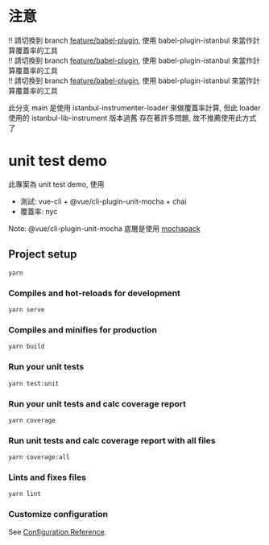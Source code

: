 # 注意
!! 請切換到 branch [feature/babel-plugin](https://github.com/laidasan/vue-cli_unit_js_ts_vue_demo/tree/feature/babel-plugin), 使用 babel-plugin-istanbul 來當作計算覆蓋率的工具  
!! 請切換到 branch [feature/babel-plugin](https://github.com/laidasan/vue-cli_unit_js_ts_vue_demo/tree/feature/babel-plugin), 使用 babel-plugin-istanbul 來當作計算覆蓋率的工具  
!! 請切換到 branch [feature/babel-plugin](https://github.com/laidasan/vue-cli_unit_js_ts_vue_demo/tree/feature/babel-plugin), 使用 babel-plugin-istanbul 來當作計算覆蓋率的工具  
  
此分支 main 是使用 istanbul-instrumenter-loader 來做覆蓋率計算, 但此 loader 使用的 istanbul-lib-instrument 版本過舊
存在著許多問題, 故不推薦使用此方式了

# unit test demo
此專案為 unit test demo, 使用
* 測試: vue-cli + @vue/cli-plugin-unit-mocha + chai
* 覆蓋率: nyc  
  
Note: @vue/cli-plugin-unit-mocha 底層是使用 [mochapack](https://github.com/sysgears/mochapack)

## Project setup
```
yarn
```

### Compiles and hot-reloads for development
```
yarn serve
```

### Compiles and minifies for production
```
yarn build
```

### Run your unit tests
```
yarn test:unit
```

### Run your unit tests and calc coverage report
```
yarn coverage
```

### Run unit tests and calc coverage report with all files
```
yarn coverage:all
```

### Lints and fixes files
```
yarn lint
```

### Customize configuration
See [Configuration Reference](https://cli.vuejs.org/config/).
